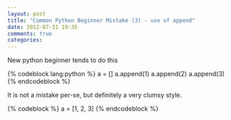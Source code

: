 ```yaml
---
layout: post
title: "Common Python Beginner Mistake (3) - use of append"
date: 2012-07-31 19:35
comments: true
categories: 
---
```


New python beginner tends to do this

{% codeblock lang:python %}
a = [] 
a.append(1)
a.append(2)
a.append(3)
{% endcodeblock %}

It is not a mistake per-se, but definitely a very clumsy style.

{% codeblock %}
a = [1, 2, 3]
{% endcodeblock %}
